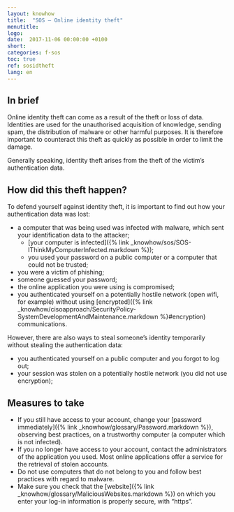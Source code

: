 ```yaml
---
layout: knowhow
title:  "SOS – Online identity theft"
menutitle:
logo:
date:  2017-11-06 00:00:00 +0100
short:
categories: f-sos
toc: true
ref: sosidtheft
lang: en
---
```


## In brief
Online identity theft can come as a result of the theft or loss of data. Identities are used for the unauthorised acquisition of knowledge, sending spam, the distribution of malware or other harmful purposes. It is therefore important to counteract this theft as quickly as possible in order to limit the damage.

Generally speaking, identity theft arises from the theft of the victim’s authentication data.

## How did this theft happen?
To defend yourself against identity theft, it is important to find out how your authentication data was lost:

* a computer that was being used was infected with malware, which sent your identification data to the attacker;
  * [your computer is infected]({% link _knowhow/sos/SOS-IThinkMyComputerInfected.markdown %});
  * you used your password on a public computer or a computer that could not be trusted;
* you were a victim of phishing;
* someone guessed your password;
* the online application you were using is compromised;
* you authenticated yourself on a potentially hostile network (open wifi, for example) without using [encrypted]({% link _knowhow/cisoapproach/SecurityPolicy-SystemDevelopmentAndMaintenance.markdown %}#encryption) communications.

However, there are also ways to steal someone’s identity temporarily without stealing the authentication data:

* you authenticated yourself on a public computer and you forgot to log out;
* your session was stolen on a potentially hostile network (you did not use encryption);

## Measures to take

* If you still have access to your account, change your [password immediately]({% link _knowhow/glossary/Password.markdown %}), observing best practices, on a trustworthy computer (a computer which is not infected).
* If you no longer have access to your account, contact the administrators of the application you used. Most online applications offer a service for the retrieval of stolen accounts.
* Do not use computers that do not belong to you and follow best practices with regard to malware.
* Make sure you check that the [website]({% link _knowhow/glossary/MaliciousWebsites.markdown %}) on which you enter your log-in information is properly secure, with “https”.
